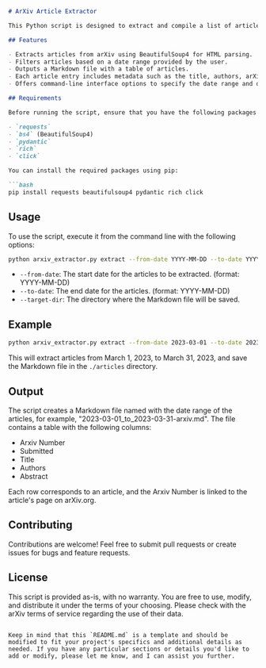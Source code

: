 ```markdown
# ArXiv Article Extractor

This Python script is designed to extract and compile a list of articles from the arXiv repository within a specified date range. It specifically targets articles related to artificial intelligence in the Computer Science (cs) category. The script generates a Markdown file containing a table of articles with details such as the arXiv ID, submission date, title, authors, and a full abstract.

## Features

- Extracts articles from arXiv using BeautifulSoup4 for HTML parsing.
- Filters articles based on a date range provided by the user.
- Outputs a Markdown file with a table of articles.
- Each article entry includes metadata such as the title, authors, arXiv ID, URL, tags, and abstracts.
- Offers command-line interface options to specify the date range and output directory.

## Requirements

Before running the script, ensure that you have the following packages installed:

- `requests`
- `bs4` (BeautifulSoup4)
- `pydantic`
- `rich`
- `click`

You can install the required packages using pip:

```bash
pip install requests beautifulsoup4 pydantic rich click
```

## Usage

To use the script, execute it from the command line with the following options:

```bash
python arxiv_extractor.py extract --from-date YYYY-MM-DD --to-date YYYY-MM-DD --target-dir /path/to/directory
```

- `--from-date`: The start date for the articles to be extracted. (format: YYYY-MM-DD)
- `--to-date`: The end date for the articles. (format: YYYY-MM-DD)
- `--target-dir`: The directory where the Markdown file will be saved.

## Example

```bash
python arxiv_extractor.py extract --from-date 2023-03-01 --to-date 2023-03-31 --target-dir ./articles
```

This will extract articles from March 1, 2023, to March 31, 2023, and save the Markdown file in the `./articles` directory.

## Output

The script creates a Markdown file named with the date range of the articles, for example, "2023-03-01_to_2023-03-31-arxiv.md". The file contains a table with the following columns:

- Arxiv Number
- Submitted
- Title
- Authors
- Abstract

Each row corresponds to an article, and the Arxiv Number is linked to the article's page on arXiv.org.

## Contributing

Contributions are welcome! Feel free to submit pull requests or create issues for bugs and feature requests.

## License

This script is provided as-is, with no warranty. You are free to use, modify, and distribute it under the terms of your choosing. Please check with the arXiv terms of service regarding the use of their data.
```

Keep in mind that this `README.md` is a template and should be modified to fit your project's specifics and additional details as needed. If you have any particular sections or details you'd like to add or modify, please let me know, and I can assist you further.